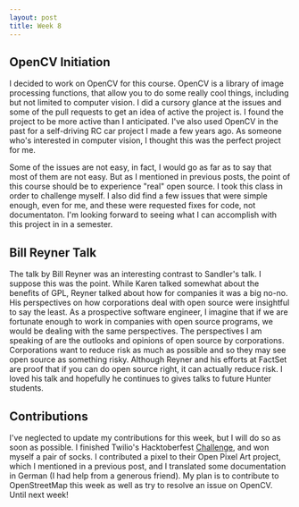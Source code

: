 ```yaml
---
layout: post
title: Week 8
---
```

## OpenCV Initiation

I decided to work on OpenCV for this course. OpenCV is a library of image processing functions, that allow you to do some really cool things, including but not limited to computer vision. I did a cursory glance at the issues and some of the pull requests to get an idea of active the project is. I found the project to be more active than I anticipated. I've also used OpenCV in the past for a self-driving RC car project I made a few years ago. As someone who's interested in computer vision, I thought this was the perfect project for me. 

Some of the issues are not easy, in fact, I would go as far as to say that most of them are not easy. But as I mentioned in previous posts, the point of this course should be to experience "real" open source. I took this class in order to challenge myself. I also did find a few issues that were simple enough, even for me, and these were requested fixes for code, not documentaton. I'm looking forward to seeing what I can accomplish with this project in in a semester. 

## Bill Reyner Talk 
The talk by Bill Reyner was an interesting contrast to Sandler's talk. I suppose this was the point. While Karen talked somewhat about the benefits of GPL, Reyner talked about how for companies it was a big no-no. His perspectives on how corporations deal with open source were insightful to say the least. As a prospective software engineer, I imagine that if we are fortunate enough to work in companies with open source programs, we would be dealing with the same perspectives. The perspectives I am speaking of are the outlooks and opinions of open source by corporations. Corporations want to reduce risk as much as possible and so they may see open source as something risky. Although Reyner and his efforts at FactSet are proof that if you can do open source right, it can actually reduce risk. I loved his talk and hopefully he continues to gives talks to future Hunter students. 

## Contributions
I've neglected to update my contributions for this week, but I will do so as soon as possible. I finished Twilio's Hacktoberfest [Challenge](https://www.twilio.com/blog/ahoy-hacktoberfest-2019), and won myself a pair of socks. I contributed a pixel to their Open Pixel Art project, which I mentioned in a previous post, and I translated some documentation in German (I had help from a generous friend). My plan is to contribute to OpenStreetMap this week as well as try to resolve an issue on OpenCV. Until next week! 
